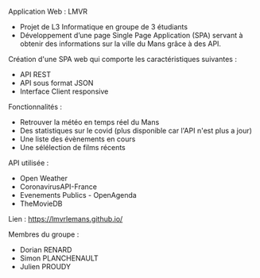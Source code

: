 Application Web : LMVR 

- Projet de L3 Informatique en groupe de 3 étudiants
- Développement d’une page Single Page Application (SPA) servant à obtenir des informations sur la ville du Mans grâce à des API.

Création d'une SPA web qui comporte les caractéristiques suivantes :
- API REST
- API sous format JSON
- Interface Client responsive 

Fonctionnalités :
- Retrouver la météo en temps réel du Mans
- Des statistiques sur le covid (plus disponible car l'API n'est plus a jour)
- Une liste des évènements en cours
- Une sélélection de films récents

API utilisée :
- Open Weather
- CoronavirusAPI-France
- Evenements Publics - OpenAgenda
- TheMovieDB

Lien : https://lmvrlemans.github.io/

Membres du groupe : 
- Dorian RENARD
- Simon PLANCHENAULT
- Julien PROUDY
